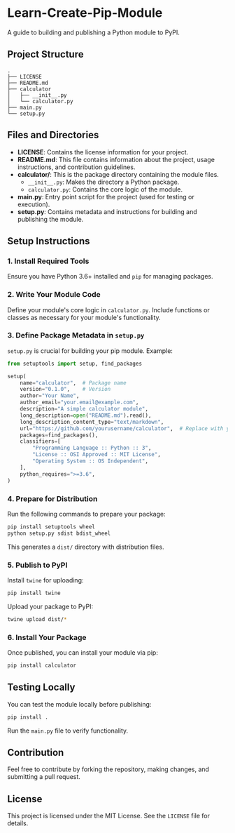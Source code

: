 # Learn-Create-Pip-Module

A guide to building and publishing a Python module to PyPI.

## Project Structure

```
.
├── LICENSE
├── README.md
├── calculator
│   ├── __init__.py
│   └── calculator.py
├── main.py
└── setup.py
```

## Files and Directories

- **LICENSE**: Contains the license information for your project.
- **README.md**: This file contains information about the project, usage instructions, and contribution guidelines.
- **calculator/**: This is the package directory containing the module files.
  - `__init__.py`: Makes the directory a Python package.
  - `calculator.py`: Contains the core logic of the module.
- **main.py**: Entry point script for the project (used for testing or execution).
- **setup.py**: Contains metadata and instructions for building and publishing the module.

## Setup Instructions

### 1. Install Required Tools

Ensure you have Python 3.6+ installed and `pip` for managing packages.

### 2. Write Your Module Code

Define your module's core logic in `calculator.py`. Include functions or classes as necessary for your module's functionality.

### 3. Define Package Metadata in `setup.py`

`setup.py` is crucial for building your pip module. Example:

```python
from setuptools import setup, find_packages

setup(
    name="calculator",  # Package name
    version="0.1.0",    # Version
    author="Your Name",
    author_email="your.email@example.com",
    description="A simple calculator module",
    long_description=open("README.md").read(),
    long_description_content_type="text/markdown",
    url="https://github.com/yourusername/calculator",  # Replace with your repo URL
    packages=find_packages(),
    classifiers=[
        "Programming Language :: Python :: 3",
        "License :: OSI Approved :: MIT License",
        "Operating System :: OS Independent",
    ],
    python_requires=">=3.6",
)
```

### 4. Prepare for Distribution

Run the following commands to prepare your package:

```bash
pip install setuptools wheel
python setup.py sdist bdist_wheel
```

This generates a `dist/` directory with distribution files.

### 5. Publish to PyPI

Install `twine` for uploading:

```bash
pip install twine
```

Upload your package to PyPI:

```bash
twine upload dist/*
```

### 6. Install Your Package

Once published, you can install your module via pip:

```bash
pip install calculator
```

## Testing Locally

You can test the module locally before publishing:

```bash
pip install .
```

Run the `main.py` file to verify functionality.

## Contribution

Feel free to contribute by forking the repository, making changes, and submitting a pull request.

## License

This project is licensed under the MIT License. See the `LICENSE` file for details.
